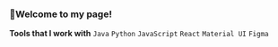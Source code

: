 ### 👋Welcome to my page!

**Tools that I work with**
`Java` `Python` `JavaScript` `React` `Material UI` `Figma`
